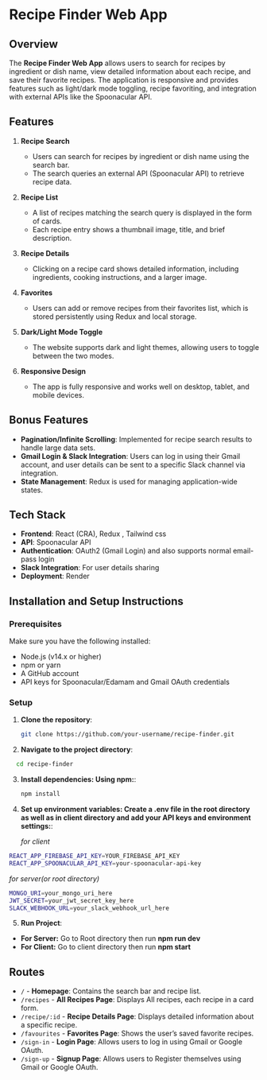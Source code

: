 # Recipe Finder Web App

## Overview

The **Recipe Finder Web App** allows users to search for recipes by ingredient or dish name, view detailed information about each recipe, and save their favorite recipes. The application is responsive and provides features such as light/dark mode toggling, recipe favoriting, and integration with external APIs like the Spoonacular API.

## Features

1. **Recipe Search**

   - Users can search for recipes by ingredient or dish name using the search bar.
   - The search queries an external API (Spoonacular API) to retrieve recipe data.

2. **Recipe List**

   - A list of recipes matching the search query is displayed in the form of cards.
   - Each recipe entry shows a thumbnail image, title, and brief description.

3. **Recipe Details**

   - Clicking on a recipe card shows detailed information, including ingredients, cooking instructions, and a larger image.

4. **Favorites**

   - Users can add or remove recipes from their favorites list, which is stored persistently using Redux and local storage.

5. **Dark/Light Mode Toggle**

   - The website supports dark and light themes, allowing users to toggle between the two modes.

6. **Responsive Design**
   - The app is fully responsive and works well on desktop, tablet, and mobile devices.

## Bonus Features

- **Pagination/Infinite Scrolling**: Implemented for recipe search results to handle large data sets.
- **Gmail Login & Slack Integration**: Users can log in using their Gmail account, and user details can be sent to a specific Slack channel via integration.
- **State Management**: Redux is used for managing application-wide states.

## Tech Stack

- **Frontend**: React (CRA), Redux , Tailwind css
- **API**: Spoonacular API
- **Authentication**: OAuth2 (Gmail Login) and also supports normal email-pass login
- **Slack Integration**: For user details sharing
- **Deployment**: Render

## Installation and Setup Instructions

### Prerequisites

Make sure you have the following installed:

- Node.js (v14.x or higher)
- npm or yarn
- A GitHub account
- API keys for Spoonacular/Edamam and Gmail OAuth credentials

### Setup

1. **Clone the repository**:
   ```bash
   git clone https://github.com/your-username/recipe-finder.git
   ```
2. **Navigate to the project directory**:

```bash
  cd recipe-finder
```

3. **Install dependencies: Using npm:**:

   ```bash
   npm install
   ```

4. **Set up environment variables: Create a .env file in the root directory as well as in client directory and add your API keys and environment settings:**:

   _for client_

```bash
REACT_APP_FIREBASE_API_KEY=YOUR_FIREBASE_API_KEY
REACT_APP_SPOONACULAR_API_KEY=your-spoonacular-api-key
```

_for server(or root directory)_

```bash
MONGO_URI=your_mongo_uri_here
JWT_SECRET=your_jwt_secret_key_here
SLACK_WEBHOOK_URL=your_slack_webhook_url_here
```

5. **Run Project**:

- **For Server:** Go to Root directory then run **npm run dev**
- **For Client:** Go to client directory then run **npm start**

## Routes

- `/` - **Homepage**: Contains the search bar and recipe list.
- `/recipes` - **All Recipes Page**: Displays All recipes, each recipe in a card form.
- `/recipe/:id` - **Recipe Details Page**: Displays detailed information about a specific recipe.
- `/favourites` - **Favorites Page**: Shows the user’s saved favorite recipes.
- `/sign-in` - **Login Page**: Allows users to log in using Gmail or Google OAuth.
- `/sign-up` - **Signup Page**: Allows users to Register themselves using Gmail or Google OAuth.
